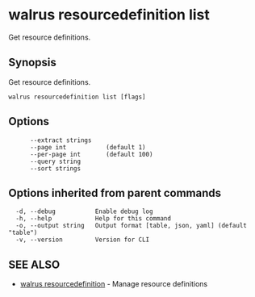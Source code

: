 # walrus resourcedefinition list

Get resource definitions.

## Synopsis

Get resource definitions.

```
walrus resourcedefinition list [flags]
```

## Options

```
      --extract strings   
      --page int           (default 1)
      --per-page int       (default 100)
      --query string      
      --sort strings      
```

## Options inherited from parent commands

```
  -d, --debug           Enable debug log
  -h, --help            Help for this command
  -o, --output string   Output format [table, json, yaml] (default "table")
  -v, --version         Version for CLI
```

## SEE ALSO

* [walrus resourcedefinition](walrus_resourcedefinition)	 - Manage resource definitions

